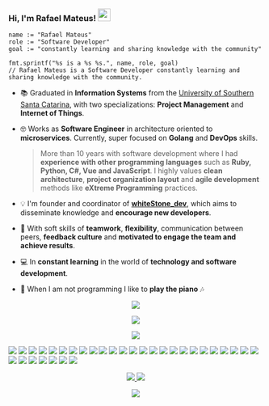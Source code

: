 ### Hi, I'm Rafael Mateus! <img src="https://media.giphy.com/media/hvRJCLFzcasrR4ia7z/giphy.gif" width="25" height="25">

```golang
name := "Rafael Mateus"
role := "Software Developer"
goal := "constantly learning and sharing knowledge with the community"

fmt.sprintf("%s is a %s %s.", name, role, goal)
// Rafael Mateus is a Software Developer constantly learning and sharing knowledge with the community.
```

- 📚 Graduated in **Information Systems** from the [University of Southern Santa Catarina](https://www.unisul.br),
with two specializations: **Project Management** and **Internet of Things**.

- 🤓 Works as **Software Engineer** in architecture oriented to **microservices**.
Currently, super focused on **Golang** and **DevOps** skills.

  > More than 10 years with software development where I had **experience with other programming languages**
such as **Ruby, Python, C#, Vue and JavaScript**. I highly values **clean architecture**,
**project organization layout** and **agile development** methods like **eXtreme Programming** practices.

- 💡 I'm founder and coordinator of **[whiteStone_dev](https://whitestonedev.com.br)**,
which aims to disseminate knowledge and **encourage new developers**.

- 🚀 With soft skills of **teamwork**, **flexibility**, communication between peers,
**feedback culture** and **motivated to engage the team and achieve results**.

- 💻 In **constant learning** in the world of **technology and software development**.

- 🎹 When I am not programming I like to **play the piano** 🎶

<p align="center">
  <img src="https://github-profile-summary-cards.vercel.app/api/cards/profile-details?username=rafaelbmateus"/>
</p>

<p align="center">
  <img src="https://github.com/rafaelbmateus/rafaelbmateus/blob/output/github-contribution-grid-snake.svg"/>
</p>

<p align="center">
  <img src="https://github-profile-trophy.vercel.app/?username=rafaelbmateus"/>
</p>

![](https://img.shields.io/badge/Linux-FCC624?style=for-the-badge&logo=linux&logoColor=black)
![](https://img.shields.io/badge/Alpine-0D597F?style=for-the-badge&logo=alpinelinux&logoColor=black)
![](https://img.shields.io/badge/Terraform-623CE4?style=for-the-badge&logo=terraform&logoColor=white)
![](https://img.shields.io/badge/Ansible-EE0000?style=for-the-badge&logo=ansible&logoColor=white)
![](https://img.shields.io/badge/Docker-2496ED?style=for-the-badge&logo=docker&logoColor=white)
![](https://img.shields.io/badge/K8s-326CE5?style=for-the-badge&logo=kubernetes&logoColor=white)
![](https://img.shields.io/badge/Amazon_AWS-232F3E?style=for-the-badge&logo=amazon-aws&logoColor=white)
![](https://img.shields.io/badge/GCP-4285F4?style=for-the-badge&logo=google&logoColor=white)
![](https://img.shields.io/badge/Digital_Ocean-0080FF?style=for-the-badge&logo=digitalocean&logoColor=white)
![](https://img.shields.io/badge/Backstage-1DB954?style=for-the-badge&logo=spotify&logoColor=white)
![](https://img.shields.io/badge/Kibana-005571?style=for-the-badge&logo=kibana&logoColor=white)
![](https://img.shields.io/badge/RASPBERRY%20PI-C51A4A.svg?&style=for-the-badge&logo=raspberry%20pi&logoColor=white)
![](https://img.shields.io/badge/GitHub-181717?style=for-the-badge&logo=github&logoColor=white)
![](https://img.shields.io/badge/Gitlab-FC6D26?style=for-the-badge&logo=gitlab&logoColor=white)
![](https://img.shields.io/badge/Postgres-4169E1?style=for-the-badge&logo=postgresql&logoColor=white)
![](https://img.shields.io/badge/Go-00ADD8?style=for-the-badge&logo=go&logoColor=white)
![](https://img.shields.io/badge/Python-14354C?style=for-the-badge&logo=python&logoColor=white)
![](https://img.shields.io/badge/Ruby-CC342D?style=for-the-badge&logo=ruby&logoColor=white)
![](https://img.shields.io/badge/Rails-CC0000?style=for-the-badge&logo=rubyonrails&logoColor=white)
![](https://img.shields.io/badge/MQTT-3C5280?style=for-the-badge&logo=eclipsemosquitto&logoColor=white)
![](https://img.shields.io/badge/API%20Gateway-FF4F8B?style=for-the-badge&logo=amazonapigateway&logoColor=white)
![](https://img.shields.io/badge/Apigee-4285F4?style=for-the-badge&logo=google&logoColor=white)
![](https://img.shields.io/badge/Amazon_api_gateway-FF4F8B?style=for-the-badge&logo=amazonapigateway&logoColor=white)
![](https://img.shields.io/badge/Open%20API-6BA539?style=for-the-badge&logo=openapiinitiative&logoColor=white)
![](https://img.shields.io/badge/Swagger-85EA2D?style=for-the-badge&logo=swagger&logoColor=white)
![](https://img.shields.io/badge/Slack-4A154B?style=for-the-badge&logo=slack&logoColor=white)
![](https://img.shields.io/badge/VS%20Code-147EFB?style=for-the-badge&logo=visualstudiocode&logoColor=white)
![](https://img.shields.io/badge/Jamboard-F37C20?style=for-the-badge&logo=jamboard&logoColor=white)
![](https://img.shields.io/badge/Spotify-1DB954?style=for-the-badge&logo=spotify&logoColor=white)
![](https://img.shields.io/badge/Android-3DDC84?style=for-the-badge&logo=android&logoColor=white)
![](https://img.shields.io/badge/Meetup-ED1C40?style=for-the-badge&logo=meetup&logoColor=white)
![](https://img.shields.io/badge/CS_GO-000000?style=for-the-badge&logo=counterstrike&logoColor=white)

<p align="center">
  <a href="https://rafaelbmateus.com.br">
    <img src="https://img.shields.io/badge/WebPage-4285F4?style=for-the-badge&logo=google-chrome&logoColor=white">
  </a>
  <a href="https://www.linkedin.com/in/rafaelbmateus" target="_blank">
    <img src="https://img.shields.io/badge/LinkedIn-0A66C2?style=for-the-badge&logo=linkedin&logoColor=white">
  </a>
</p>

<p align="center">
  <img src="https://komarev.com/ghpvc/?username=rafaelbmateus&label=Profile%20views&color=0e75b6&style=for-the-badge"/>
</p>

